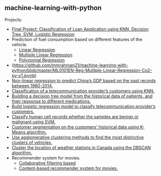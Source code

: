 ## machine-learning-with-python

Projects: 


* [Final Project: Classification of Loan Application using KNN, Decision Tree, SVM, Logistic Regression](https://github.com/mmrahman21/machine-learning-with-python/blob/master/final_peer_graded_assignment_machine_learning.ipynb)
* Prediction of fuel consumption based on different features of the vehicle.
   - [Linear Regression](https://github.com/mmrahman21/machine-learning-with-python/blob/master/ML0101EN-Reg-Simple-Linear-Regression-Co2-py-v1.ipynb) 
   - [Multiple Linear Regression](https://github.com/mmrahman21/machine-learning-with-python/blob/master/ML0101EN-Reg-Mulitple-Linear-Regression-Co2-py-v1.ipynb)
   - [Polynomial Regression](https://github.com/mmrahman21/machine-learning-with-python/blob/master/ML0101EN-Reg-Polynomial-Regression-Co2-py-v1.ipynb)
* (https://github.com/mmrahman21/machine-learning-with-python/blob/master/ML0101EN-Reg-Mulitple-Linear-Regression-Co2-py-v1.ipynb)
* [Non-linear regression to predict China’s GDP based on the past records between 1960-2014.](https://github.com/mmrahman21/machine-learning-with-python/blob/master/ML0101EN-Reg-NoneLinearRegression-py-v1.ipynb) 
* [Classification of a telecommunication provider’s customers using KNN.](https://github.com/mmrahman21/machine-learning-with-python/blob/master/ML0101EN-Clas-K-Nearest-neighbors-CustCat-py-v1.ipynb)
* [Building a decision tree model from the historical data of patients, and their response to different medications.](https://github.com/mmrahman21/machine-learning-with-python/blob/master/ML0101EN-Clas-Decision-Trees-drug-py-v1.ipynb)
* [Build logistic regression model to classify telecommunication provider’s customers.](https://github.com/mmrahman21/machine-learning-with-python/blob/master/ML0101EN-Clas-Logistic-Reg-churn-py-v1.ipynb) 
* [Classify human cell records whether the samples are benign or malignant using SVM.](https://github.com/mmrahman21/machine-learning-with-python/blob/master/ML0101EN-Clas-SVM-cancer-py-v1.ipynb) 
* [Customer segmentation on the customers’ historical data using K-Means algorithm.](https://github.com/mmrahman21/machine-learning-with-python/blob/master/ML0101EN-Clus-K-Means-Customer-Seg-py-v1.ipynb) 
* [Use agglomerative clustering methods to find the most distinctive clusters of vehicles.](https://github.com/mmrahman21/machine-learning-with-python/blob/master/ML0101EN-Clus-Hierarchical-Cars-py-v1.ipynb)
* [Cluster the location of weather stations in Canada using the DBSCAN algorithm.](https://github.com/mmrahman21/machine-learning-with-python/blob/master/ML0101EN-Clus-DBSCN-weather-py-v1.ipynb)
* Recommender system for movies.
    - [Collaborative filtering based](https://github.com/mmrahman21/machine-learning-with-python/blob/master/ML0101EN-RecSys-Collaborative-Filtering-movies-py-v1.ipynb) 
    - [Content-based recommender system for movies.](https://github.com/mmrahman21/machine-learning-with-python/blob/master/ML0101EN-RecSys-Content-Based-movies-py-v1.ipynb)


